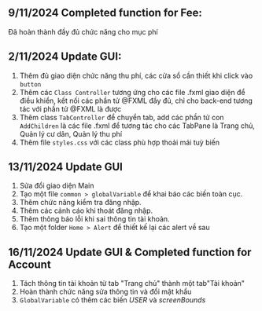 ## 9/11/2024 Completed function for Fee:
Đã hoàn thành đầy đủ chức năng cho mục phí 

## 2/11/2024 Update GUI: 
1. Thêm đủ giao diện chức năng thu phí, các cửa sổ cần thiết khi click vào `button`
2. Thêm các `Class Controller` tương ứng cho các file .fxml giao diện để điều khiển, kết nối các phần tử @FXML đầy đủ, chỉ cho back-end tương tác với phần tử @FXML là được
3. Thêm class `TabController` để chuyển tab, add các phần tử con `AddChildren` là các file .fxml để tương tác cho các TabPane là Trang chủ, Quản lý cư dân, Quản lý thu phí
4. Thêm file `styles.css` với các class phù hợp thoải mái tuỳ biến 

## 13/11/2024 Update GUI
1. Sửa đổi giao diện Main
2. Tạo một file `common > globalVariable` để khai báo các biến toàn cục.
3. Thêm chức năng kiểm tra đăng nhập.
4. Thêm các cảnh cáo khi thoát đăng nhập.
5. Thêm thông báo lỗi khi sai thông tin tài khoản.
6. Tạo một folder `Home > Alert` để thiết kế lại các alert về sau

## 16/11/2024 Update GUI & Completed function for Account
1. Tách thông tin tài khoản từ tab "Trang chủ" thành một tab"Tài khoản"
2. Hoàn thành chức năng sửa thông tin và đổi mật khẩu
3. `GlobalVariable` có thêm các biến _USER_ và _screenBounds_ 